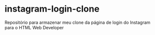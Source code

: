 # instagram-login-clone
Repositório para armazenar meu clone da página de login do Instagram para o HTML Web Developer
